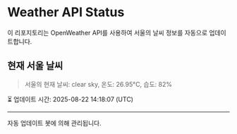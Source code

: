 
# Weather API Status

이 리포지토리는 OpenWeather API를 사용하여 서울의 날씨 정보를 자동으로 업데이트합니다.

## 현재 서울 날씨
> 서울의 현재 날씨: clear sky, 온도: 26.95°C, 습도: 82%

⏳ 업데이트 시간: 2025-08-22 14:18:07 (UTC)

---
자동 업데이트 봇에 의해 관리됩니다.
